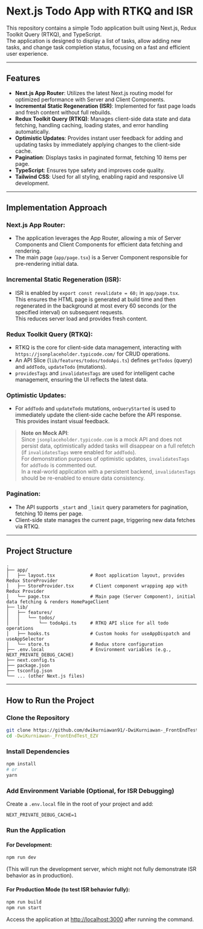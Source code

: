 # Next.js Todo App with RTKQ and ISR

This repository contains a simple Todo application built using Next.js, Redux Toolkit Query (RTKQ), and TypeScript.  
The application is designed to display a list of tasks, allow adding new tasks, and change task completion status, focusing on a fast and efficient user experience.

---

## Features

- **Next.js App Router**: Utilizes the latest Next.js routing model for optimized performance with Server and Client Components.
- **Incremental Static Regeneration (ISR)**: Implemented for fast page loads and fresh content without full rebuilds.
- **Redux Toolkit Query (RTKQ)**: Manages client-side data state and data fetching, handling caching, loading states, and error handling automatically.
- **Optimistic Updates**: Provides instant user feedback for adding and updating tasks by immediately applying changes to the client-side cache.
- **Pagination**: Displays tasks in paginated format, fetching 10 items per page.
- **TypeScript**: Ensures type safety and improves code quality.
- **Tailwind CSS**: Used for all styling, enabling rapid and responsive UI development.

---

## Implementation Approach

### Next.js App Router:

- The application leverages the App Router, allowing a mix of Server Components and Client Components for efficient data fetching and rendering.
- The main page (`app/page.tsx`) is a Server Component responsible for pre-rendering initial data.

### Incremental Static Regeneration (ISR):

- ISR is enabled by `export const revalidate = 60;` in `app/page.tsx`.  
  This ensures the HTML page is generated at build time and then regenerated in the background at most every 60 seconds (or the specified interval) on subsequent requests.  
  This reduces server load and provides fresh content.

### Redux Toolkit Query (RTKQ):

- RTKQ is the core for client-side data management, interacting with `https://jsonplaceholder.typicode.com/` for CRUD operations.
- An API Slice (`lib/features/todos/todoApi.ts`) defines `getTodos` (query) and `addTodo`, `updateTodo` (mutations).
- `providesTags` and `invalidatesTags` are used for intelligent cache management, ensuring the UI reflects the latest data.

### Optimistic Updates:

- For `addTodo` and `updateTodo` mutations, `onQueryStarted` is used to immediately update the client-side cache before the API response.  
  This provides instant visual feedback.

> **Note on Mock API**:  
> Since `jsonplaceholder.typicode.com` is a mock API and does not persist data, optimistically added tasks will disappear on a full refetch (if `invalidatesTags` were enabled for `addTodo`).  
> For demonstration purposes of optimistic updates, `invalidatesTags` for `addTodo` is commented out.  
> In a real-world application with a persistent backend, `invalidatesTags` should be re-enabled to ensure data consistency.

### Pagination:

- The API supports `_start` and `_limit` query parameters for pagination, fetching 10 items per page.
- Client-side state manages the current page, triggering new data fetches via RTKQ.

---

## Project Structure

```
.
├── app/
│   ├── layout.tsx             # Root application layout, provides Redux StoreProvider
│   ├── StoreProvider.tsx      # Client component wrapping app with Redux Provider
│   └── page.tsx               # Main page (Server Component), initial data fetching & renders HomePageClient
├── lib/
│   ├── features/
│   │   └── todos/
│   │       └── todoApi.ts     # RTKQ API slice for all todo operations
│   ├── hooks.ts               # Custom hooks for useAppDispatch and useAppSelector
│   └── store.ts               # Redux store configuration
├── .env.local                 # Environment variables (e.g., NEXT_PRIVATE_DEBUG_CACHE)
├── next.config.ts
├── package.json
├── tsconfig.json
└── ... (other Next.js files)
```

---

## How to Run the Project

### Clone the Repository

```bash
git clone https://github.com/dwikurniawan91/-DwiKurniawan-_FrontEndTest_EZV.git
cd -DwiKurniawan-_FrontEndTest_EZV
```

### Install Dependencies

```bash
npm install
# or
yarn
```

### Add Environment Variable (Optional, for ISR Debugging)

Create a `.env.local` file in the root of your project and add:

```env
NEXT_PRIVATE_DEBUG_CACHE=1
```

### Run the Application

#### For Development:

```bash
npm run dev
```

(This will run the development server, which might not fully demonstrate ISR behavior as in production).

#### For Production Mode (to test ISR behavior fully):

```bash
npm run build
npm run start
```

Access the application at [http://localhost:3000](http://localhost:3000) after running the command.
